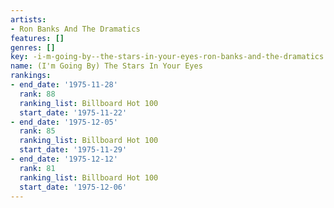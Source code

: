 ```yaml
---
artists:
- Ron Banks And The Dramatics
features: []
genres: []
key: -i-m-going-by--the-stars-in-your-eyes-ron-banks-and-the-dramatics
name: (I'm Going By) The Stars In Your Eyes
rankings:
- end_date: '1975-11-28'
  rank: 88
  ranking_list: Billboard Hot 100
  start_date: '1975-11-22'
- end_date: '1975-12-05'
  rank: 85
  ranking_list: Billboard Hot 100
  start_date: '1975-11-29'
- end_date: '1975-12-12'
  rank: 81
  ranking_list: Billboard Hot 100
  start_date: '1975-12-06'
---
```


